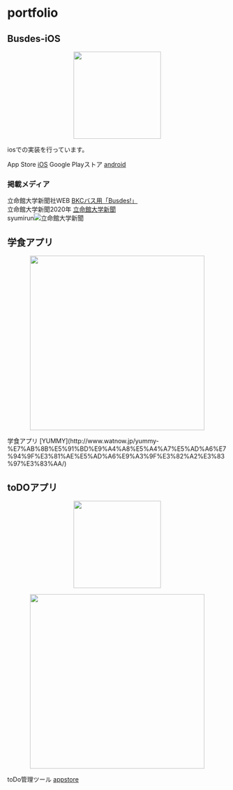 
# portfolio

   

## Busdes-iOS
<p align="center">
  <img src="https://user-images.githubusercontent.com/29476187/84763044-95ef4600-b006-11ea-818e-d88bdb2b1415.png" width="200px">
</p>
iosでの実装を行っています。


App Store [iOS](https://apps.apple.com/jp/app/busdes-%E3%83%90%E3%82%B9%E3%81%A7%E3%81%99/id1491015874/)
Google Playストア [android](https://play.google.com/store/apps/details?id=busdes.rits.jp&hl=ja)

### 掲載メディア
立命館大学新聞社WEB [BKCバス用「Busdes!」](https://ritsumeikanunivpress.com/07/11/4430/)  
立命館大学新聞2020年 [立命館大学新聞](http://ritsumeikanunivpress.com/04/28/3594/)  
syumirun![立命館大学新聞](使わないと大損するバス時刻管理アプリ”Busdes!)  



## 学食アプリ
</p>
<p align="center">
  <img src="https://user-images.githubusercontent.com/29476187/105667526-bf6a3b80-5f1e-11eb-9859-d21af16a2e59.png" width="400px">
</p>
学食アプリ [YUMMY](http://www.watnow.jp/yummy-%E7%AB%8B%E5%91%BD%E9%A4%A8%E5%A4%A7%E5%AD%A6%E7%94%9F%E3%81%AE%E5%AD%A6%E9%A3%9F%E3%82%A2%E3%83%97%E3%83%AA/)



## toDOアプリ
<p align="center">
  <img src="https://user-images.githubusercontent.com/29476187/105667339-6ef2de00-5f1e-11eb-84cf-a2bf90999156.png" width="200px">
</p>
<p align="center">
  <img src="https://user-images.githubusercontent.com/29476187/105667201-305d2380-5f1e-11eb-8464-d42cc0c10ffe.png" width="400px">
</p>

toDo管理ツール [appstore](https://apps.apple.com/us/app/todo%E3%83%AA%E3%82%B9%E3%83%88-%E4%BA%88%E5%AE%9A%E6%97%A5%E3%82%92%E5%8F%AF%E8%A6%96%E5%8C%96%E3%81%A7%E3%81%8D%E3%82%8B/id1477626658)

